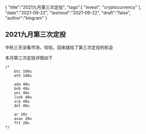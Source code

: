 {
"title":"2021九月第三次定投",
"tags":[
"invest",
"cryptocurrency"
],
"date":"2021-09-22",
"lastmod":"2021-09-22",
"draft":"false",
"author":"kingram"
}

## 2021九月第三次定投

中秋三天没看市场，哈哈，回来就给了第三次定投的机会

本月第三次定投详情如下

```
/*
	btc 100u
	eth 100u

	ada 40u
	bnb 40u
	uni 40u
	link 40u
	xrp 40u
	dot 40u

	ar 20u
	avax 20u
	ftt 20u
*/
```